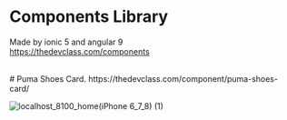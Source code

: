 # Components Library
Made by ionic 5 and angular 9 <br>
https://thedevclass.com/components <br>

<br>
# Puma Shoes Card. 
https://thedevclass.com/component/puma-shoes-card/

<br>

![localhost_8100_home(iPhone 6_7_8) (1)](https://user-images.githubusercontent.com/31030616/97868060-78f2af80-1d28-11eb-89bf-cd693ff5a048.png)
